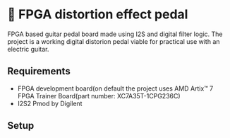 # 🎸 FPGA distortion effect pedal

FPGA based guitar pedal board made using I2S and digital filter logic. The project is a working digital distorion pedal viable for practical use with an electric guitar.
## Requirements
- FPGA development board(on default the project uses AMD Artix™ 7 FPGA Trainer Board(part number: XC7A35T-1CPG236C)
- I2S2 Pmod by Digilent
## Setup

